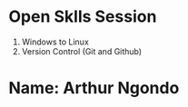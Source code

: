 # Open Sklls Session
1. Windows to Linux
2. Version Control (Git and Github)

# Name: Arthur Ngondo


